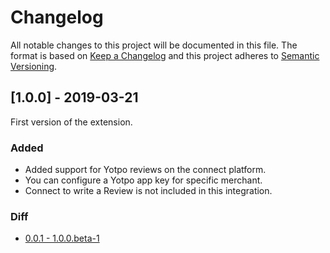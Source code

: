 # Changelog
 All notable changes to this project will be documented in this file.
 The format is based on [Keep a Changelog](http://keepachangelog.com/) and this project adheres to [Semantic Versioning](http://semver.org/).

## [1.0.0] - 2019-03-21
First version of the extension.
### Added
- Added support for Yotpo reviews on the connect platform.
- You can configure a Yotpo app key for specific merchant.
- Connect to write a Review is not included in this integration.
### Diff
- [0.0.1 - 1.0.0.beta-1](https://github.com/shopgate-professional-services/ext-yotpo-reviews/compare/v0.0.1...v1.0.0.beta-1)